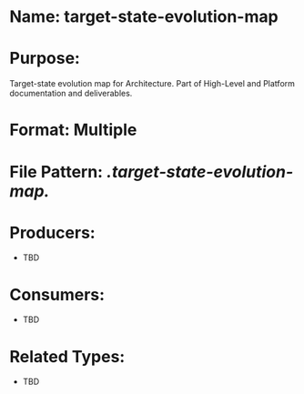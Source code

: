 # Name: target-state-evolution-map

# Purpose:
Target-state evolution map for Architecture. Part of High-Level and Platform documentation and deliverables.

# Format: Multiple

# File Pattern: *.target-state-evolution-map.*

# Producers:
- TBD

# Consumers:
- TBD

# Related Types:
- TBD
